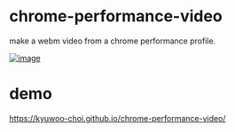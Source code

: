 # chrome-performance-video

make a webm video from a chrome performance profile.

[![image](https://user-images.githubusercontent.com/1215767/67952674-fd4fb580-fc30-11e9-8128-6836b2b81597.png)](https://kyuwoo-choi.github.io/chrome-performance-video/)

# demo

https://kyuwoo-choi.github.io/chrome-performance-video/
